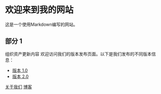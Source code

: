 

# 欢迎来到我的网站

这是一个使用Markdown编写的网站。

## 部分 1

组织资产更新内容
欢迎访问我们的版本发布页面。以下是我们发布的不同版本信息：
- [版本 1.0](v1.0/index)
- [版本 2.0](v2.0/index)





[关于我们](about)
[博客](blog)
